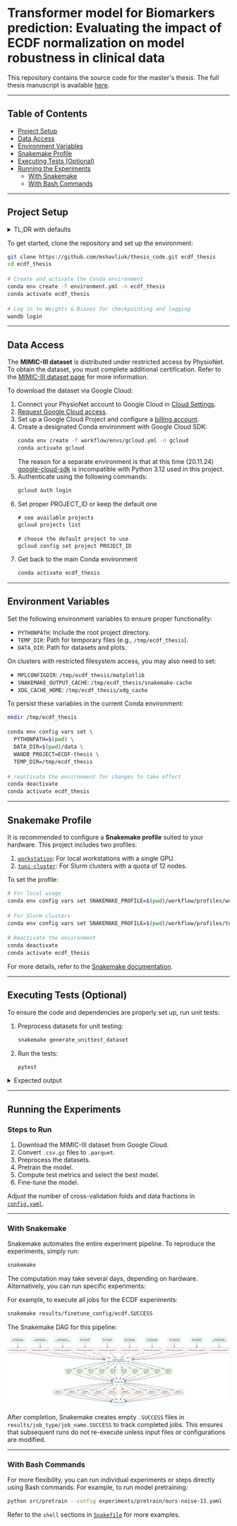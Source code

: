 # Transformer model for Biomarkers prediction: Evaluating the impact of ECDF normalization on model robustness in clinical data

This repository contains the source code for the master's thesis. The full thesis manuscript is available [here](https://github.com/mshavliuk/thesis).

---

## Table of Contents

- [Project Setup](#project-setup)
- [Data Access](#data-access)
- [Environment Variables](#environment-variables)
- [Snakemake Profile](#snakemake-profile)
- [Executing Tests (Optional)](#executing-tests-optional)
- [Running the Experiments](#running-the-experiments)
  - [With Snakemake](#with-snakemake)
  - [With Bash Commands](#with-bash-commands)

---

## Project Setup

<details>
<summary>TL;DR with defaults</summary>
<div>

    git clone https://github.com/mshavliuk/thesis_code.git ecdf_thesis
    cd ecdf_thesis
    
    conda env create -f workflow/envs/gcloud.yml -n gcloud
    conda activate gcloud
    gcloud auth login
    conda deactivate
    
    conda env create -f environment.yml -n ecdf_thesis
    
    mkdir /tmp/ecdf_thesis

    conda env config vars set \
      PYTHONPATH=$(pwd) \
      DATA_DIR=$(pwd)/data \
      WANDB_PROJECT=ECDF-thesis \
      TEMP_DIR=/tmp/ecdf_thesis \
      SNAKEMAKE_PROFILE=$(pwd)/workflow/profiles/workstation \
      -n ecdf_thesis

    conda activate ecdf_thesis
    
    wandb login
    
    snakemake generate_unittest_dataset
    pytest

    snakemake
</div>
</details> 


To get started, clone the repository and set up the environment:

```bash
git clone https://github.com/mshavliuk/thesis_code.git ecdf_thesis
cd ecdf_thesis

# Create and activate the Conda environment
conda env create -f environment.yml -n ecdf_thesis
conda activate ecdf_thesis

# Log in to Weights & Biases for checkpointing and logging
wandb login
```


---

## Data Access

The **MIMIC-III dataset** is distributed under restricted access by PhysioNet. To obtain the dataset, you must complete additional certification. Refer to the [MIMIC-III dataset page](https://physionet.org/content/mimiciii/1.4/) for more information.

To download the dataset via Google Cloud:

1. Connect your PhysioNet account to Google Cloud in [Cloud Settings](https://physionet.org/settings/cloud/).
2. [Request Google Cloud access](https://physionet.org/projects/mimiciv/1.0/request_access/3).
3. Set up a Google Cloud Project and configure a [billing account](https://cloud.google.com/billing/docs/how-to/manage-billing-account).
4. Create a designated Conda environment with Google Cloud SDK:
   ```bash
   conda env create -f workflow/envs/gcloud.yml -n gcloud
   conda activate gcloud
   ```
   The reason for a separate environment is that at this time (20.11.24) [google-cloud-sdk](https://anaconda.org/conda-forge/google-cloud-sdk) is incompatible with Python 3.12 used in this project.
5. Authenticate using the following commands:
   ```bash
   gcloud auth login
   ```
6. Set proper PROJECT_ID or keep the default one
   ```
   # see available projects
   gcloud projects list
   
   # choose the default project to use
   gcloud config set project PROJECT_ID
   ```
7. Get back to the main Conda environment
   ```bash
   conda activate ecdf_thesis
   ```

---

## Environment Variables

Set the following environment variables to ensure proper functionality:

- `PYTHONPATH`: Include the root project directory.
- `TEMP_DIR`: Path for temporary files (e.g., `/tmp/ecdf_thesis`).
- `DATA_DIR`: Path for datasets and plots.

On clusters with restricted filesystem access, you may also need to set:

- `MPLCONFIGDIR`: `/tmp/ecdf_thesis/matplotlib`
- `SNAKEMAKE_OUTPUT_CACHE`: `/tmp/ecdf_thesis/snakemake-cache`
- `XDG_CACHE_HOME`: `/tmp/ecdf_thesis/xdg_cache`

To persist these variables in the current Conda environment:

```bash
mkdir /tmp/ecdf_thesis

conda env config vars set \
  PYTHONPATH=$(pwd) \
  DATA_DIR=$(pwd)/data \
  WANDB_PROJECT=ECDF-thesis \
  TEMP_DIR=/tmp/ecdf_thesis

# reactivate the environment for changes to take effect
conda deactivate
conda activate ecdf_thesis
```

---


## Snakemake Profile

It is recommended to configure a **Snakemake profile** suited to your hardware. This project includes two profiles:

1. [`workstation`](workflow/profiles/workstation/config.yaml): For local workstations with a single GPU.
2. [`tuni-cluster`](workflow/profiles/tuni-cluster/config.yaml): For Slurm clusters with a quota of 12 nodes.

To set the profile:

```bash
# For local usage
conda env config vars set SNAKEMAKE_PROFILE=$(pwd)/workflow/profiles/workstation

# For Slurm clusters
conda env config vars set SNAKEMAKE_PROFILE=$(pwd)/workflow/profiles/tuni-cluster

# Reactivate the environment
conda deactivate
conda activate ecdf_thesis
```

For more details, refer to the [Snakemake documentation](https://snakemake.readthedocs.io/en/latest/executing/cli.html#profiles).

---

## Executing Tests (Optional)

To ensure the code and dependencies are properly set up, run unit tests:

1. Preprocess datasets for unit testing:
   ```bash
   snakemake generate_unittest_dataset
   ```

2. Run the tests:
   ```bash
   pytest
   ```

 <details>
  <summary>Expected output</summary>
  <pre>========================================== test session starts ===========================================
platform linux -- Python 3.12.7, pytest-8.3.3, pluggy-1.5.0
rootdir: /home/user/projects/thesis_code
collected 58 items                                                                                       

src/util/tests/test_collator.py .....                                                              [  8%]
src/util/tests/test_dataset.py ..................                                                  [ 39%]
src/util/tests/test_variable_ecdf_scaler.py ......                                                 [ 50%]
workflow/tests/test_data_extractor.py ....................                                         [ 84%]
workflow/tests/test_data_processing_job.py .........                                               [100%]

==================================== 58 passed, 11 warnings in 24.63s ====================================

</pre>
</details>

---

## Running the Experiments

### Steps to Run

1. Download the MIMIC-III dataset from Google Cloud.
2. Convert `.csv.gz` files to `.parquet`.
3. Preprocess the datasets.
4. Pretrain the model.
5. Compute test metrics and select the best model.
6. Fine-tune the model.

Adjust the number of cross-validation folds and data fractions in [`config.yaml`](workflow/config.yaml).

---

### With Snakemake

Snakemake automates the entire experiment pipeline. To reproduce the experiments, simply run:

```bash
snakemake
```

The computation may take several days, depending on hardware. Alternatively, you can run specific experiments:

For example, to execute all jobs for the ECDF experiments:

```bash
snakemake results/finetune_config/ecdf.SUCCESS
```

The Snakemake DAG for this pipeline:

<picture>
  <source media="(prefers-color-scheme: dark)" srcset="./images/ecdf_workflow_dag_dark.svg">
  <source media="(prefers-color-scheme: light)" srcset="./images/ecdf_workflow_dag_light.svg">
  <img alt="Shows a Directed Acyclic Graph of a Snakemake workflow" src="./images/ecdf_workflow_dag_light.svg">
</picture>


After completion, Snakemake creates empty `.SUCCESS` files in `results/job_type/job_name.SUCCESS` to track completed jobs. This ensures that subsequent runs do not re-execute unless input files or configurations are modified.

---

### With Bash Commands

For more flexibility, you can run individual experiments or steps directly using Bash commands. For example, to run model pretraining:

```bash
python src/pretrain --config experiments/pretrain/ours-noise-13.yaml
```

Refer to the `shell` sections in [`Snakefile`](workflow/Snakefile) for more examples.
